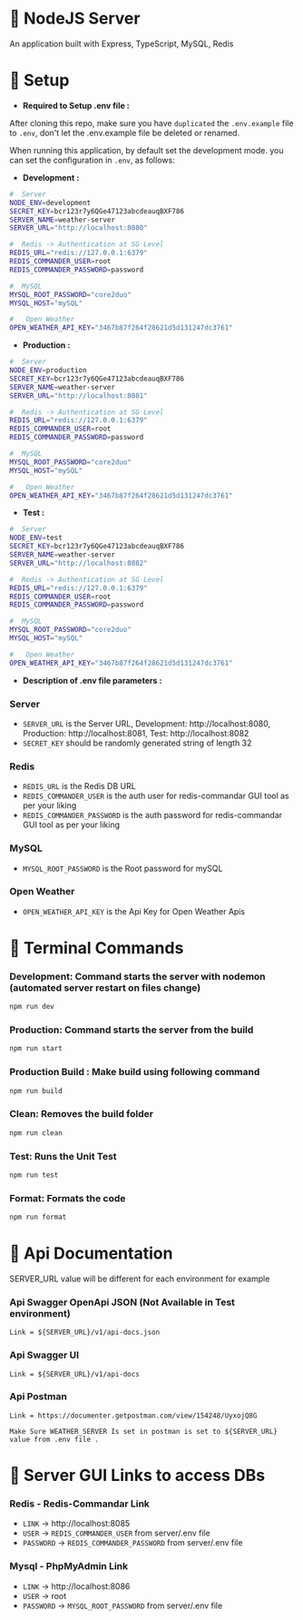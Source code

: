 # 🌿 NodeJS Server

An application built with Express, TypeScript, MySQL, Redis

# 🌿 Setup

- **Required to Setup .env file :**

After cloning this repo, make sure you have `duplicated` the `.env.example` file to `.env`, don't let the .env.example file be deleted or renamed.

When running this application, by default set the development mode. you can set the configuration in `.env`, as follows:

- **Development :**

```sh
#  Server
NODE_ENV=development
SECRET_KEY=bcr123r7y6QGe47123abcdeauqBXF786
SERVER_NAME=weather-server
SERVER_URL="http://localhost:8080"

#  Redis -> Authentication at SG Level
REDIS_URL="redis://127.0.0.1:6379"
REDIS_COMMANDER_USER=root
REDIS_COMMANDER_PASSWORD=password

#  MySQL
MYSQL_ROOT_PASSWORD="core2duo"
MYSQL_HOST="mySQL"

#   Open Weather
OPEN_WEATHER_API_KEY="3467b87f264f28621d5d131247dc3761"
```

- **Production :**

```sh
#  Server
NODE_ENV=production
SECRET_KEY=bcr123r7y6QGe47123abcdeauqBXF786
SERVER_NAME=weather-server
SERVER_URL="http://localhost:8081"

#  Redis -> Authentication at SG Level
REDIS_URL="redis://127.0.0.1:6379"
REDIS_COMMANDER_USER=root
REDIS_COMMANDER_PASSWORD=password

#  MySQL
MYSQL_ROOT_PASSWORD="core2duo"
MYSQL_HOST="mySQL"

#   Open Weather
OPEN_WEATHER_API_KEY="3467b87f264f28621d5d131247dc3761"
```

- **Test :**

```sh
#  Server
NODE_ENV=test
SECRET_KEY=bcr123r7y6QGe47123abcdeauqBXF786
SERVER_NAME=weather-server
SERVER_URL="http://localhost:8082"

#  Redis -> Authentication at SG Level
REDIS_URL="redis://127.0.0.1:6379"
REDIS_COMMANDER_USER=root
REDIS_COMMANDER_PASSWORD=password

#  MySQL
MYSQL_ROOT_PASSWORD="core2duo"
MYSQL_HOST="mySQL"

#   Open Weather
OPEN_WEATHER_API_KEY="3467b87f264f28621d5d131247dc3761"
```

- **Description of .env file parameters :**

### Server

- `SERVER_URL` is the Server URL, Development: http://localhost:8080, Production: http://localhost:8081, Test: http://localhost:8082
- `SECRET_KEY` should be randomly generated string of length 32

### Redis

- `REDIS_URL` is the Redis DB URL
- `REDIS_COMMANDER_USER` is the auth user for redis-commandar GUI tool as per your liking
- `REDIS_COMMANDER_PASSWORD` is the auth password for redis-commandar GUI tool as per your liking

### MySQL

- `MYSQL_ROOT_PASSWORD` is the Root password for mySQL

### Open Weather

- `OPEN_WEATHER_API_KEY` is the Api Key for Open Weather Apis

# 🌿 Terminal Commands

### Development: Command starts the server with nodemon (automated server restart on files change)

```sh
npm run dev
```

### Production: Command starts the server from the build

```sh
npm run start
```

### Production Build : Make build using following command

```sh
npm run build
```

### Clean: Removes the build folder

```sh
npm run clean
```

### Test: Runs the Unit Test

```sh
npm run test
```

### Format: Formats the code

```sh
npm run format
```

# 🌿 Api Documentation

SERVER_URL value will be different for each environment for example

### Api Swagger OpenApi JSON (Not Available in Test environment)

    Link = ${SERVER_URL}/v1/api-docs.json

### Api Swagger UI

    Link = ${SERVER_URL}/v1/api-docs

### Api Postman

    Link = https://documenter.getpostman.com/view/154248/UyxojQ8G

    Make Sure WEATHER_SERVER Is set in postman is set to ${SERVER_URL} value from .env file .

# 🌿 Server GUI Links to access DBs

### Redis - Redis-Commandar Link

- `LINK` -> http://localhost:8085
- `USER` -> `REDIS_COMMANDER_USER` from server/.env file
- `PASSWORD` -> `REDIS_COMMANDER_PASSWORD` from server/.env file

### Mysql - PhpMyAdmin Link

- `LINK` -> http://localhost:8086
- `USER` -> root
- `PASSWORD` -> `MYSQL_ROOT_PASSWORD` from server/.env file
